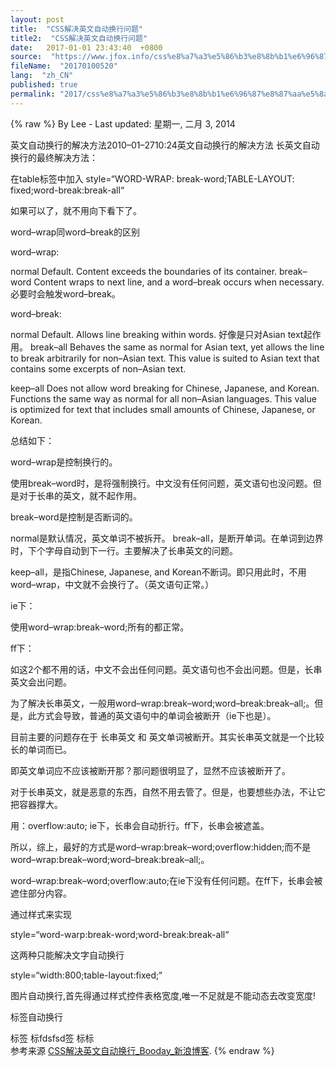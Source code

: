 ```yaml
---
layout: post
title:  "CSS解决英文自动换行问题"
title2:  "CSS解决英文自动换行问题"
date:   2017-01-01 23:43:40  +0800
source:  "https://www.jfox.info/css%e8%a7%a3%e5%86%b3%e8%8b%b1%e6%96%87%e8%87%aa%e5%8a%a8%e6%8d%a2%e8%a1%8c%e9%97%ae%e9%a2%98.html"
fileName:  "20170100520"
lang:  "zh_CN"
published: true
permalink: "2017/css%e8%a7%a3%e5%86%b3%e8%8b%b1%e6%96%87%e8%87%aa%e5%8a%a8%e6%8d%a2%e8%a1%8c%e9%97%ae%e9%a2%98.html"
---
```

{% raw %}
By Lee - Last updated: 星期一, 二月 3, 2014

英文自动换行的解决方法2010–01–2710:24英文自动换行的解决方法 长英文自动换行的最终解决方法：

在table标签中加入 style=“WORD-WRAP: break-word;TABLE-LAYOUT: fixed;word-break:break-all“

如果可以了，就不用向下看下了。

word–wrap同word–break的区别

word–wrap: 

normal Default. Content exceeds the boundaries of its container. 
break–word Content wraps to next line, and a word–break occurs when necessary. 必要时会触发word–break。

word–break: 

normal Default. Allows line breaking within words. 好像是只对Asian text起作用。 
break–all Behaves the same as normal for Asian text, yet allows the line to break arbitrarily for non–Asian text. This value is suited to Asian text that contains some excerpts of non–Asian text. 

keep–all Does not allow word breaking for Chinese, Japanese, and Korean. Functions the same way as normal for all non–Asian languages. This value is optimized for text that includes small amounts of Chinese, Japanese, or Korean.

总结如下：

word–wrap是控制换行的。 

使用break–word时，是将强制换行。中文没有任何问题，英文语句也没问题。但是对于长串的英文，就不起作用。

break–word是控制是否断词的。 

normal是默认情况，英文单词不被拆开。 
break–all，是断开单词。在单词到边界时，下个字母自动到下一行。主要解决了长串英文的问题。 

keep–all，是指Chinese, Japanese, and Korean不断词。即只用此时，不用word–wrap，中文就不会换行了。（英文语句正常。）

ie下：

使用word–wrap:break–word;所有的都正常。

ff下：

如这2个都不用的话，中文不会出任何问题。英文语句也不会出问题。但是，长串英文会出问题。

为了解决长串英文，一般用word–wrap:break–word;word–break:break–all;。但是，此方式会导致，普通的英文语句中的单词会被断开（ie下也是）。

目前主要的问题存在于 长串英文 和 英文单词被断开。其实长串英文就是一个比较长的单词而已。

即英文单词应不应该被断开那？那问题很明显了，显然不应该被断开了。

对于长串英文，就是恶意的东西，自然不用去管了。但是，也要想些办法，不让它把容器撑大。

用：overflow:auto; ie下，长串会自动折行。ff下，长串会被遮盖。

所以，综上，最好的方式是word–wrap:break–word;overflow:hidden;而不是word–wrap:break–word;word–break:break–all;。 

word–wrap:break–word;overflow:auto;在ie下没有任何问题。在ff下，长串会被遮住部分内容。

通过样式来实现

style=“word-warp:break-word;word-break:break-all“

这两种只能解决文字自动换行

style=“width:800;table-layout:fixed;“

图片自动换行,首先得通过样式控件表格宽度,唯一不足就是不能动态去改变宽度!

<span>标签自动换行

<style type=“text/css“>
<!–

body{font–size:12px; color:#fff;}

div{width:110px; background:#000;}

span{padding:10px;white–space:nowrap;}
–>
</style>
</head>
<body>
<div>
<span>标签</span>
<span>标fdsfsd签</span>
<span>标标</span>
</div

参考来源 [CSS解决英文自动换行_Booday_新浪博客](https://www.jfox.info/go.php?url=http://blog.sina.com.cn/s/blog_44ad44b20100tfg3.html).
{% endraw %}
